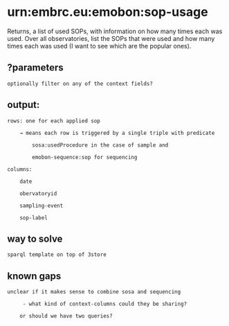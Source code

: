 # urn:embrc.eu:emobon:sop-usage

Returns, a list of used SOPs, with information on how many times each was used.
Over all observatories, list the SOPs that were used and how many times each was used (I want to see which are the popular ones).

## ?parameters

    optionally filter on any of the context fields?

## output:

    rows: one for each applied sop 

        → means each row is triggered by a single triple with predicate

            sosa:usedProcedure in the case of sample and 

            emobon-sequence:sop for sequencing

    columns:

        date

        obervatoryid

        sampling-event

        sop-label 

## way to solve

    sparql template on top of 3store

## known gaps

    unclear if it makes sense to combine sosa and sequencing 

         - what kind of context-columns could they be sharing?

        or should we have two queries?